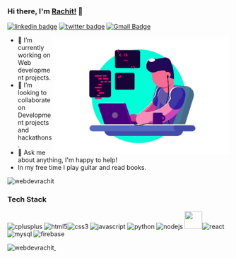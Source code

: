 ### Hi there, I'm [Rachit!](https://github.com/webdevrachit) 👋

[![linkedin badge](https://img.shields.io/badge/Rachit_tandon-30302f?style=flat&logo=linkedin)](https://www.linkedin.com/in/rachit-tandon12)
[![twitter badge](https://img.shields.io/badge/@Rachit_tandon-30302f?style=flat&logo=twitter)](https://twitter.com/rachittandon12)
[![Gmail Badge](https://img.shields.io/badge/Rachit_Tandon-30302f?style=flat&logo=gmail)](mailto:rachittandon1201@gmail.com)

<img alt="Rachit tandon" align="right" src="https://raw.githubusercontent.com/webdevrachit/webdevrachit/master/download.jpg" width="400px"/>


- 🔭 I’m currently working on Web development projects.
- 👯 I’m looking to collaborate on Development projects and hackathons.
- 💬 Ask me about anything, I'm happy to help!
- In my free time I play guitar and read books.

<p align="left"> <img src="https://komarev.com/ghpvc/?username=webdevrachit" alt="webdevrachit" /> </p>

<h3>Tech Stack</h3>
<p align="left">
 <img src="https://img.icons8.com/color/48/000000/c-plus-plus-logo.png"  alt="cplusplus" width="40" height="40"/>  <img src="https://img.icons8.com/color/48/000000/html-5.png" alt="html5" width="40" height="40"/><img src="https://img.icons8.com/color/48/000000/css3.png" alt="css3" width="40" height="40"/> <img src="https://img.icons8.com/color/48/000000/javascript.png" alt="javascript" width="40" height="40"/> <img src="https://img.icons8.com/ultraviolet/40/000000/react.png" alt="python" width="40" height="40"/> 
 <img src="https://img.icons8.com/color/48/000000/nodejs.png" width="40" height="40" alt="nodejs" /> <img src="https://img.icons8.com/color/48/000000/mongodb.png" width="40" height="40" /><img src="https://img.icons8.com/color/40/000000/python.png" alt="react" width="40" height="40"/> <img src="https://img.icons8.com/ios/50/000000/mysql-logo.png" alt="mysql" width="40" height="40"/> 
 <img src="https://img.icons8.com/color/48/000000/firebase.png" alt="firebase" width="40" height="40"/>

 </p>
<p align = 'center'> 
<a href="https://github.com/webdevrachit/webdevrachit">
  <p>&nbsp;<img align="left" src="https://github-readme-stats.vercel.app/api?username=webdevrachit&show_icons=true" alt="webdevrachit" /></p>

</a>
